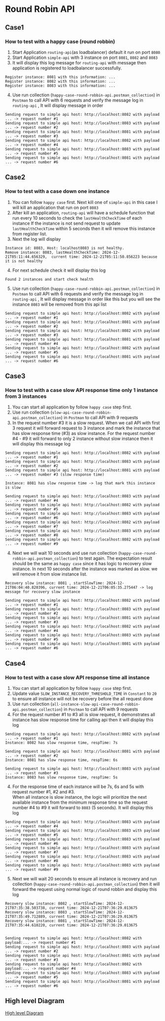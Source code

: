 # Round Robin API


## Case1
### How to test with a happy case (round robbin)
1. Start Application `routing-api`(as loadbalancer) default it run on port `8080` 
2. Start Application `simple-api` with 3 instance on port `8081`, `8082` and `8083`
3. It will display this log message for `routing-api` with message then application is registered to loadbalancer successfully.  

```
Register instance: 8081 with this information: ...
Register instance: 8082 with this information: ...
Register instance: 8083 with this information: ... 
```

4. Use run collection (`happy-case-round-robbin-api.postman_collection`) in `Postman` to call API with 6 requests and verify the message log in `routing-api` , It will display message in order 

```  
Sending request to simple api host: http://localhost:8082 with payload ... -> request number #1
Sending request to simple api host: http://localhost:8083 with payload ... -> request number #2
Sending request to simple api host: http://localhost:8081 with payload ... -> request number #3
Sending request to simple api host: http://localhost:8082 with payload ... -> request number #4
Sending request to simple api host: http://localhost:8083 with payload ... -> request number #5
Sending request to simple api host: http://localhost:8081 with payload ... -> request number #6 
```

## Case2
### How to test with a case down one instance

1. You can follow `happy case` first. Next kill one of `simple-api` in this case I will kill an application that run on port `8083`
2. After kill an application, `routing-api` will have a schedule function that run every 10 seconds to check the `lastHealthCheckTime` of each instance If the instance is not send request 
to update `lastHealthCheckTime` within 5 seconds then it will remove this instance from register list.
3. Next the log will display

```
Instance id: 8083, Host: localhost8083 is not healthy.
Remove instance: 8083, lastHealthCheckTime: 2024-12-21T05:11:44.656329,  current time: 2024-12-21T05:11:50.856223 because  it is not healthy
```

4. For next schedule check it will display this log

```
Found 2 instances and start check health
```

5. Use run collection (`happy-case-round-robbin-api.postman_collection`) in `Postman` to call API with 6 requests and verify the message log in `routing-api` , It will display message in order like this
but you will see the instance `8083` will be removed from this api list 

```  
Sending request to simple api host: http://localhost:8082 with payload ... -> request number #1
Sending request to simple api host: http://localhost:8081 with payload ... -> request number #2
Sending request to simple api host: http://localhost:8082 with payload ... -> request number #3
Sending request to simple api host: http://localhost:8081 with payload ... -> request number #4
Sending request to simple api host: http://localhost:8082 with payload ... -> request number #5
Sending request to simple api host: http://localhost:8081 with payload ... -> request number #6 
```

## Case3
### How to test with a case slow API response time only 1 instance from 3 instances

1. You can start all application by follow `happy case` step first.
2. Use run collection (`slow-api-case-round-robbin-api.postman_collection`) in `Postman` to call API with 9 requests
3. In the request number #3 it is a slow request. When we call API with first 3 request it will forward request
to 3 instance and mark the instance that has slow response time (#3) as slow instance. For the request number #4 - #9 it will forward to 
only 2 instance without slow instance  then it will display this message log

```  
Sending request to simple api host: http://localhost:8082 with payload ... -> request number #1
Sending request to simple api host: http://localhost:8083 with payload ... -> request number #2
Sending request to simple api host: http://localhost:8081 with payload ... -> request number #3 (slow response time)

Instance: 8081 has slow response time -> log that mark this instance is slow

Sending request to simple api host: http://localhost:8083 with payload ... -> request number #4
Sending request to simple api host: http://localhost:8082 with payload ... -> request number #5
Sending request to simple api host: http://localhost:8083 with payload ... -> request number #6
Sending request to simple api host: http://localhost:8082 with payload ... -> request number #7
Sending request to simple api host: http://localhost:8083 with payload ... -> request number #8
Sending request to simple api host: http://localhost:8082 with payload ... -> request number #9
```
4. Next we will wait 10 seconds and use run collection (`happy-case-round-robbin-api.postman_collection`) to test again. 
The expectation result should be the same as `happy case` since it has logic to recovery slow instance. In next 10 seconds after 
the instance was marked as slow. we will remove it from slow instance list.

```
Recovery slow instance: 8081 , startSlowTime: 2024-12-21T06:04:40.820396, current time: 2024-12-21T06:05:35.275447 -> log message for recovery slow instance

Sending request to simple api host: http://localhost:8082 with payload ... -> request number #1
Sending request to simple api host: http://localhost:8083 with payload ... -> request number #2
Sending request to simple api host: http://localhost:8081 with payload ... -> request number #3
Sending request to simple api host: http://localhost:8082 with payload ... -> request number #4
Sending request to simple api host: http://localhost:8083 with payload ... -> request number #5
Sending request to simple api host: http://localhost:8081 with payload ... -> request number #6
```

## Case4
### How to test with a case slow API response time all instance

1. You can start all application by follow `happy case` step first.
2. Update value `SLOW_INSTANCE_RECOVERY_THRESHOLD_TIME` in `Constant` to `20` to ensure all instance will not be recovery before the all request done 
3. Use run collection (`all-instance-slow-api-case-round-robbin-api.postman_collection`) in `Postman` to call API with 9 requests
4. For the request number #1 to #3 all is slow request, it demonstrates all instance has slow response time for calling api then it will display this log

```
Sending request to simple api host: http://localhost:8082 with payload ... -> request number #1
Instance: 8082 has slow response time, respTime: 7s

Sending request to simple api host: http://localhost:8081 with payload ... -> request number #2
Instance: 8081 has slow response time, respTime: 6s

Sending request to simple api host: http://localhost:8083 with payload ... -> request number #3
Instance: 8083 has slow response time, respTime: 5s

```

4. For the response time of each instance will be 7s, 6s and 5s with request number #1, #2 and #3.   
When all instance is slow instance, the logic will prioritize the next available instance from the minimum response time
so the request number #4 to #9 it will forward to `8083` (5 seconds). It will display this log 

```
Sending request to simple api host: http://localhost:8083 with payload ... -> request number #4
Sending request to simple api host: http://localhost:8083 with payload ... -> request number #5
Sending request to simple api host: http://localhost:8083 with payload ... -> request number #6
Sending request to simple api host: http://localhost:8083 with payload ... -> request number #7
Sending request to simple api host: http://localhost:8083 with payload ... -> request number #8
Sending request to simple api host: http://localhost:8083 with payload ... -> request number #9
```

5. Next we will wait 20 seconds to ensure all instance is recovery and run collection (`happy-case-round-robbin-api.postman_collection`) then 
it will forward the request using normal logic of round robbin and display this log

```
Recovery slow instance: 8082 , startSlowTime: 2024-12-21T07:35:38.503738, current time: 2024-12-21T07:36:29.013675
Recovery slow instance: 8083 , startSlowTime: 2024-12-21T07:35:49.712889, current time: 2024-12-21T07:36:29.013675
Recovery slow instance: 8081 , startSlowTime: 2024-12-21T07:35:44.610220, current time: 2024-12-21T07:36:29.013675


Sending request to simple api host: http://localhost:8082 with payload:... -> request number #1
Sending request to simple api host: http://localhost:8083 with payload ... -> request number #2
Sending request to simple api host: http://localhost:8081 with payload ... -> request number #3
Sending request to simple api host: http://localhost:8082 with payload:... -> request number #4
Sending request to simple api host: http://localhost:8083 with payload ... -> request number #5
Sending request to simple api host: http://localhost:8081 with payload ... -> request number #6
```


## High level Diagram 

[High level Diagram](https://drive.google.com/file/d/1ija1RimzRF5C0ueoYNSHISlBOjUEOeq3/view?usp=sharing)